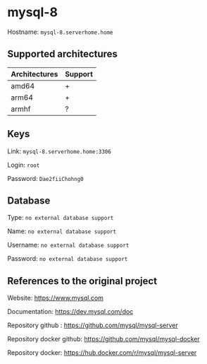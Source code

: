 # mysql-8
Hostname: `mysql-8.serverhome.home`

## Supported architectures
| Architectures | Support |
| :------------ | :------ |
| amd64         | +       |
| arm64         | +       |
| armhf         | ?       |

## Keys
Link: `mysql-8.serverhome.home:3306`

Login: `root`

Password: `Dae2fiiChohng0`

## Database
Type: `no external database support`

Name: `no external database support`

Username: `no external database support`

Password: `no external database support`

## References to the original project
Website: https://www.mysql.com

Documentation: https://dev.mysql.com/doc

Repository github : https://github.com/mysql/mysql-server

Repository docker github: https://github.com/mysql/mysql-docker

Repository docker: https://hub.docker.com/r/mysql/mysql-server